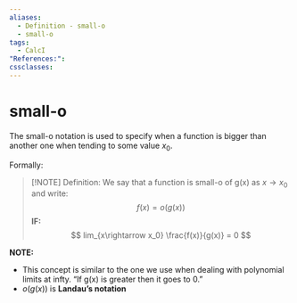 ```yaml
---
aliases:
  - Definition - small-o
  - small-o
tags:
  - CalcI
"References:": 
cssclasses:
---
```

# small-o
The small-o notation is used to specify when a function is bigger than another one when tending to some value $x_0$. 

Formally: 

> [!NOTE] Definition: 
> We say that a function is small-o of g(x) as $x\rightarrow x_0$ and write: 
> $$
> f(x) = o(g(x))
> $$
> **IF:**
> $$
> lim_{x\rightarrow x_0} \frac{f(x)}{g(x)} = 0
> $$
> 

**NOTE:**
+ This concept is similar to the one we use when dealing with polynomial limits at infty. “If g(x) is greater then it goes to 0.”
+ $o(g(x))$ is **Landau’s notation**

